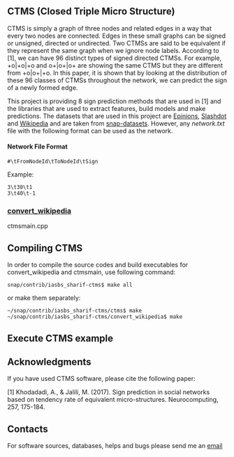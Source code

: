 ## CTMS (Closed Triple Micro Structure)

CTMS is simply a graph of three nodes and related edges in a way that every two 
nodes are connected. Edges in these small graphs can be signed or unsigned, 
directed or undirected. Two CTMSs are said to be equivalent if they represent
the same graph when we ignore node labels. According to [1], we can have 96 
distinct types of signed directed CTMSs. For example, +o|+o|+o and o+|o+|o+ are
showing the same CTMS but they are different from +o|o+|+o. In this paper, it is
shown that by looking at the distribution of these 96 classes of CTMSs throughout
the network, we can predict the sign of a newly formed edge.

This project is providing 8 sign prediction methods that are used in [1] and the
libraries that are used to extract features, build models and make predictions.
The datasets that are used in this project are [Epinions](http://snap.stanford.edu/data/soc-sign-epinions.html), [Slashdot](http://snap.stanford.edu/data/soc-sign-Slashdot090221.html) and [Wikipedia](http://snap.stanford.edu/data/wiki-Elec.html)
and are taken from [snap-datasets](http://snap.stanford.edu/data/index.html#signnets).
However, any *network.txt* file with the following format can be used as the network.
#### Network File Format
```
#\tFromNodeId\tToNodeId\tSign
```
Example:
```
3\t30\t1
3\t40\t-1
```

### [convert_wikipedia](/convert_wikipedida)
ctmsmain.cpp


## Compiling CTMS

In order to compile the source codes and build executables for convert_wikipedia
and ctmsmain, use following command:
```
snap/contrib/iasbs_sharif-ctms$ make all
```
or make them separately:
```
~/snap/contrib/iasbs_sharif-ctms/ctms$ make
~/snap/contrib/iasbs_sharif-ctms/convert_wikipedia$ make
```



## Execute CTMS example





## Acknowledgments

If you have used CTMS software, please cite the following paper:

[1] Khodadadi, A., & Jalili, M. (2017). Sign prediction in social networks based
on tendency rate of equivalent micro-structures. Neurocomputing, 257, 175-184.


## Contacts


For software sources, databases, helps and bugs please send me an [email](khodadaa@oregonstate.edu)
